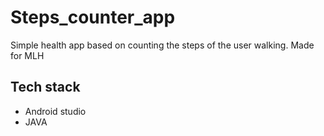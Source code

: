 # Steps_counter_app
Simple health app based on counting the steps of the user walking.
Made for MLH

## Tech stack
* Android studio
* JAVA

